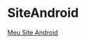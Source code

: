 # SiteAndroid
<a href="https://marcos300.github.io/SiteAndroid/public_html/index.html" target="_blank"> Meu Site Android </a>
